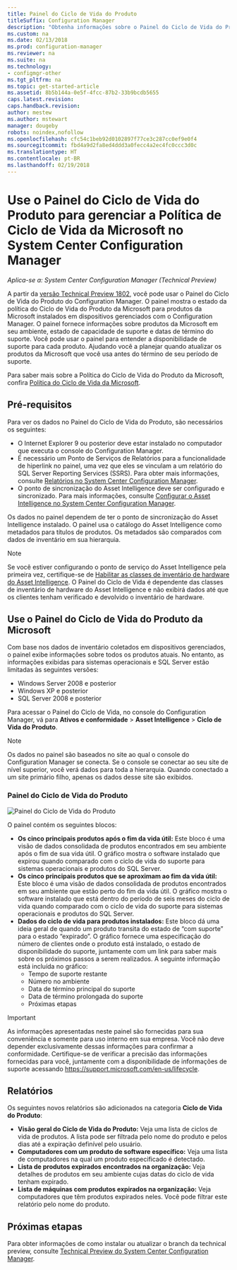 ```yaml
---
title: Painel do Ciclo de Vida do Produto
titleSuffix: Configuration Manager
description: "Obtenha informações sobre o Painel do Ciclo de Vida do Produto no System Center Configuration Manager."
ms.custom: na
ms.date: 02/13/2018
ms.prod: configuration-manager
ms.reviewer: na
ms.suite: na
ms.technology:
- configmgr-other
ms.tgt_pltfrm: na
ms.topic: get-started-article
ms.assetid: 8b5b144a-0e5f-4fcc-87b2-33b9bcdb5655
caps.latest.revision: 
caps.handback.revision: 
author: mestew
ms.author: mstewart
manager: dougeby
robots: noindex,nofollow
ms.openlocfilehash: cfc54c1beb92d0102897f77ce3c287cc0ef9e0f4
ms.sourcegitcommit: fbd4a9d2fa8ed4ddd3a0fecc4a2ec4fc0ccc3d0c
ms.translationtype: HT
ms.contentlocale: pt-BR
ms.lasthandoff: 02/19/2018
---
```

# <a name="use-the-product-lifecycle-dashboard-to-manage-microsoft-lifecycle-policy-in-system-center-configuration-manager"></a>Use o Painel do Ciclo de Vida do Produto para gerenciar a Política de Ciclo de Vida da Microsoft no System Center Configuration Manager

*Aplica-se a: System Center Configuration Manager (Technical Preview)*

A partir da [versão Technical Preview 1802](/sccm/core/get-started/capabilities-in-technical-preview-1802), você pode usar o Painel do Ciclo de Vida do Produto do Configuration Manager. O painel mostra o estado da política do Ciclo de Vida do Produto da Microsoft para produtos da Microsoft instalados em dispositivos gerenciados com o Configuration Manager. O painel fornece informações sobre produtos da Microsoft em seu ambiente, estado de capacidade de suporte e datas de término do suporte. Você pode usar o painel para entender a disponibilidade de suporte para cada produto. Ajudando você a planejar quando atualizar os produtos da Microsoft que você usa antes do término de seu período de suporte.  

Para saber mais sobre a Política do Ciclo de Vida do Produto da Microsoft, confira [Política do Ciclo de Vida da Microsoft](https://support.microsoft.com/en-us/lifecycle).

## <a name="prerequisites"></a>Pré-requisitos 

 Para ver os dados no Painel do Ciclo de Vida do Produto, são necessários os seguintes: 
- O Internet Explorer 9 ou posterior deve estar instalado no computador que executa o console do Configuration Manager. 
- É necessário um Ponto de Serviços de Relatórios para a funcionalidade de hiperlink no painel, uma vez que eles se vinculam a um relatório do SQL Server Reporting Services (SSRS). Para obter mais informações, consulte [Relatórios no System Center Configuration Manager](/sccm/core/servers/manage/reporting). 
- O ponto de sincronização do Asset Intelligence deve ser configurado e sincronizado. Para mais informações, consulte [Configurar o Asset Intelligence no System Center Configuration Manager](/sccm/core/clients/manage/asset-intelligence/configuring-asset-intelligence).

Os dados no painel dependem de ter o ponto de sincronização do Asset Intelligence instalado. O painel usa o catálogo do Asset Intelligence como metadados para títulos de produtos. Os metadados são comparados com dados de inventário em sua hierarquia. 

>[!NOTE]
>Se você estiver configurando o ponto de serviço do Asset Intelligence pela primeira vez, certifique-se de [Habilitar as classes de inventário de hardware do Asset Intelligence](/sccm/core/clients/manage/asset-intelligence/configuring-asset-intelligence#BKMK_EnableAssetIntelligence). O Painel do Ciclo de Vida é dependente das classes de inventário de hardware do Asset Intelligence e não exibirá dados até que os clientes tenham verificado e devolvido o inventário de hardware.  

## <a name="use-the-microsoft-product-lifecycle-dashboard"></a>Use o Painel do Ciclo de Vida do Produto da Microsoft

Com base nos dados de inventário coletados em dispositivos gerenciados, o painel exibe informações sobre todos os produtos atuais. No entanto, as informações exibidas para sistemas operacionais e SQL Server estão limitadas às seguintes versões:

- Windows Server 2008 e posterior
- Windows XP e posterior
- SQL Server 2008 e posterior

Para acessar o Painel do Ciclo de Vida, no console do Configuration Manager, vá para **Ativos e conformidade** > **Asset Intelligence** > **Ciclo de Vida do Produto**.

>[!NOTE]
>Os dados no painel são baseados no site ao qual o console do Configuration Manager se conecta. Se o console se conectar ao seu site de nível superior, você verá dados para toda a hierarquia. Quando conectado a um site primário filho, apenas os dados desse site são exibidos.

### <a name="product-lifecycle-dashboard"></a>Painel do Ciclo de Vida do Produto

![Painel do Ciclo de Vida do Produto](/sccm/core/clients/manage/asset-intelligence/media/product-lifecycle-dashboard.png)

O painel contém os seguintes blocos: 
- **Os cinco principais produtos após o fim da vida útil:** Este bloco é uma visão de dados consolidada de produtos encontrados em seu ambiente após o fim de sua vida útil. O gráfico mostra o software instalado que expirou quando comparado com o ciclo de vida do suporte para sistemas operacionais e produtos do SQL Server.  
- **Os cinco principais produtos que se aproximam ao fim da vida útil:** Este bloco é uma visão de dados consolidada de produtos encontrados em seu ambiente que estão perto do fim da vida útil. O gráfico mostra o software instalado que está dentro do período de seis meses do ciclo de vida quando comparado com o ciclo de vida do suporte para sistemas operacionais e produtos do SQL Server.
- **Dados do ciclo de vida para produtos instalados:** Este bloco dá uma ideia geral de quando um produto transita do estado de “com suporte” para o estado “expirado”. O gráfico fornece uma especificação do número de clientes onde o produto está instalado, o estado de disponibilidade do suporte, juntamente com um link para saber mais sobre os próximos passos a serem realizados. A seguinte informação está incluída no gráfico:     
    - Tempo de suporte restante
    - Número no ambiente 
    - Data de término principal do suporte
    - Data de término prolongada do suporte
    - Próximas etapas 

>[!IMPORTANT]
>As informações apresentadas neste painel são fornecidas para sua conveniência e somente para uso interno em sua empresa. Você não deve depender exclusivamente dessas informações para confirmar a conformidade. Certifique-se de verificar a precisão das informações fornecidas para você, juntamente com a disponibilidade de informações de suporte acessando https://support.microsoft.com/en-us/lifecycle.

## <a name="reporting"></a>Relatórios
Os seguintes novos relatórios são adicionados na categoria **Ciclo de Vida do Produto**:
- **Visão geral do Ciclo de Vida do Produto:** Veja uma lista de ciclos de vida de produtos. A lista pode ser filtrada pelo nome do produto e pelos dias até a expiração definível pelo usuário. 
- **Computadores com um produto de software específico:** Veja uma lista de computadores na qual um produto especificado é detectado.
- **Lista de produtos expirados encontrados na organização:** Veja detalhes de produtos em seu ambiente cujas datas do ciclo de vida tenham expirado. 
- **Lista de máquinas com produtos expirados na organização:** Veja computadores que têm produtos expirados neles. Você pode filtrar este relatório pelo nome do produto.

## <a name="next-steps"></a>Próximas etapas
Para obter informações de como instalar ou atualizar o branch da technical preview, consulte [Technical Preview do System Center Configuration Manager](/sccm/core/get-started/technical-preview).  

